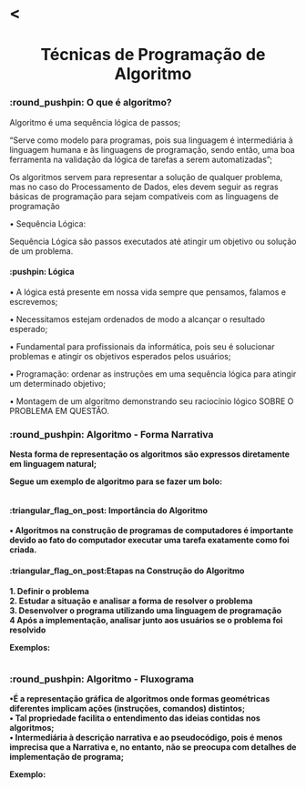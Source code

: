 # <<h1 align="center"> Técnicas de Programação de Algoritmo </h1>

<h3>:round_pushpin:	 O que é algoritmo?</h3>
<p>Algoritmo é uma sequência lógica de passos;<br>

“Serve como modelo para programas, pois sua linguagem é
intermediária à linguagem humana e às linguagens de
programação, sendo então, uma boa ferramenta na validação da
lógica de tarefas a serem automatizadas”;<br>

 Os algoritmos servem para representar a solução de qualquer problema,
mas no caso do Processamento de Dados, eles devem seguir as regras
básicas de programação para sejam compatíveis com as linguagens de
programação<br>

• Sequência Lógica:<br>

Sequência Lógica são passos executados até atingir um objetivo ou solução de um problema.<br></p>

<h4> :pushpin: Lógica</h4>
<p>• A lógica está presente em nossa vida sempre que
pensamos, falamos e escrevemos;<br>

• Necessitamos estejam ordenados de modo a alcançar o
resultado esperado;<br>

• Fundamental para profissionais da informática, pois seu é
solucionar problemas e atingir os objetivos esperados
pelos usuários;<br>

• Programação: ordenar as instruções em uma sequência
lógica para atingir um determinado objetivo;<br>

• Montagem de um algoritmo demonstrando seu raciocínio
lógico SOBRE O PROBLEMA EM QUESTÃO.<b></p>

<h3>:round_pushpin:	 Algoritmo - Forma Narrativa</h3>
<p>Nesta forma de representação os algoritmos são expressos diretamente em
linguagem natural;<br>

Segue um exemplo de algoritmo para se fazer um bolo:<br></p>
<p><img src="https://github.com/user-attachments/assets/90af5787-6655-47fd-b440-7c1cabb7d79f" alt=""/></p>

<h4>:triangular_flag_on_post: Importância do Algoritmo</h4>

<p>• Algoritmos na construção de programas de computadores é
importante devido ao fato do computador executar uma tarefa
exatamente como foi criada.</p>

<h4>:triangular_flag_on_post:Etapas na Construção do Algoritmo</h4>
<p>1. Definir o problema<br>
2. Estudar a situação e analisar a forma de resolver o problema<br>
3. Desenvolver o programa utilizando uma linguagem de programação<br>
4 Após a implementação, analisar junto aos usuários se o problema foi resolvido<br>

Exemplos:</p>

<p><img src="https://github.com/user-attachments/assets/e75ed7b2-cc18-4abd-afb9-461457a0a7da
" alt=""/></p>

<h3>:round_pushpin:	 Algoritmo - Fluxograma</h3>
<p>•É a representação gráfica de algoritmos
onde formas geométricas diferentes
implicam ações (instruções, comandos)
distintos;<br>
• Tal propriedade facilita o entendimento
das ideias contidas nos algoritmos;<br>
• Intermediária à descrição narrativa e ao
pseudocódigo, pois é menos imprecisa
que a Narrativa e, no entanto, não se
preocupa com detalhes de
implementação de programa;<br>

Exemplo:</p>

<p><img src="https://github.com/user-attachments/assets/df41d5f3-187e-444f-9b20-d440690653fc
" alt=""/></p>

